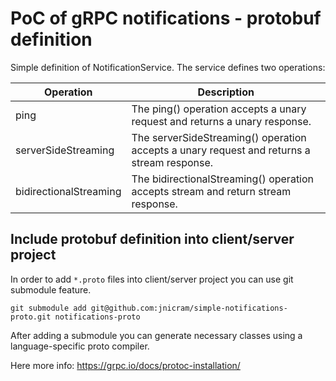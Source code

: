 # PoC of gRPC notifications - protobuf definition
Simple definition of NotificationService. The service defines two operations:

| Operation              | Description                                                                                |
|------------------------|--------------------------------------------------------------------------------------------|
| ping                   | The ping() operation accepts a unary request and returns a unary response.                 |
| serverSideStreaming    | The serverSideStreaming() operation accepts a unary request and returns a stream response. |
| bidirectionalStreaming | The bidirectionalStreaming() operation accepts stream and return stream response.          |

## Include protobuf definition into client/server project
In order to add `*.proto` files into client/server project you can use git submodule feature.

```
git submodule add git@github.com:jnicram/simple-notifications-proto.git notifications-proto
```

After adding a submodule you can generate necessary classes using a language-specific proto compiler.

Here more info: https://grpc.io/docs/protoc-installation/